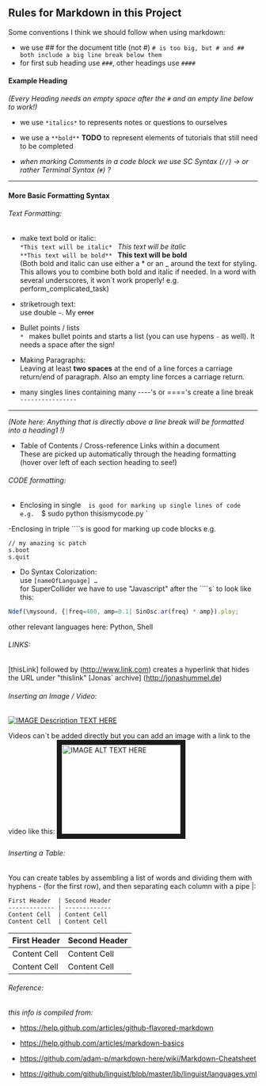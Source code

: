 ## Rules for Markdown in this Project

Some conventions I think we should follow when using markdown:

* we use ## for the document title (not #)
`# is too big, but # and ## both include a big line break below them`
* for first sub heading use `###`, other headings use `####`  
#### Example Heading

_(Every Heading needs an empty space after the `#` and an empty line below to work!)_

* we use `*italics*` to represents notes or questions to ourselves
* we use a `**bold**` __TODO__ to represent elements of tutorials that still need to be completed

* *when marking Comments in a code block we use SC Syntax (`//`) -> or rather Terminal Syntax (`#`) ?*

----------

#### More Basic Formatting Syntax 

###### Text Formatting: 

* make text bold or italic:  
`*This text will be italic* ` *This text will be italic*  
`**This text will be bold** ` **This text will be bold**  
(Both bold and italic can use either a * or an _ around the text for styling. This allows you to combine both bold and italic if needed.
In a word with several underscores, it won`t work properly! e.g. perform_complicated_task)  

* striketrough text:   
use double `~`. My ~~error~~

* Bullet points / lists   
`* ` makes bullet points and starts a list (you can use hypens `-` as well). It needs a space after the sign!

* Making Paragraphs:  
Leaving at least **two spaces** at the end of a line forces a carriage return/end of paragraph.
Also an empty line forces a carriage return.

* many singles lines containing many ----'s or ===='s create a line break  
`----------------` 

------------------
_(Note here: Anything that is directly above a line break will be formatted into a heading1 !)_

* Table of Contents / Cross-reference Links within a document  
These are picked up automatically through the heading formatting  
(hover over left of each section heading to see!)

###### CODE formatting:  
- Enclosing in single ` ` ` is good for marking up single lines of code e.g.  
`$ sudo python thisismycode.py `  

-Enclosing in triple ````s is good for marking up code blocks e.g.  
```
// my amazing sc patch
s.boot
s.quit
```
- Do Syntax Colorization:  
use ```` [nameOfLanguage] … ````  
for SuperCollider we have to use "Javascript" after the ````s` to look like this:  
```Javascript   
Ndef(\mysound, {|freq=400, amp=0.1| SinOsc.ar(freq) * amp}).play;
```  
other relevant languages here: Python, Shell

###### LINKS:  
[thisLink] followed by (http://www.link.com) creates a hyperlink that hides the URL under "thislink"
[Jonas` archive] (http://jonashummel.de)

###### Inserting an Image / Video:
[![IMAGE Description TEXT HERE](http://myfancyimage.jpg)](http://www.theUrlToTheImageHere)

Videos can`t be added directly but you can add an image with a link to the video like this:
<a href="http://www.youtube.com/watch?feature=player_embedded&v=YOUTUBE_VIDEO_ID_HERE
" target="_blank"><img src="http://img.youtube.com/vi/YOUTUBE_VIDEO_ID_HERE/0.jpg" 
alt="IMAGE ALT TEXT HERE" width="240" height="180" border="10" /></a>

###### Inserting a Table:  

You can create tables by assembling a list of words and dividing them with hyphens - (for the first row), and then separating each column with a pipe |:

```
First Header  | Second Header
------------- | -------------
Content Cell  | Content Cell
Content Cell  | Content Cell
```
First Header  | Second Header
------------- | -------------
Content Cell  | Content Cell
Content Cell  | Content Cell


###### Reference:  

*this info is compiled from:*   
- https://help.github.com/articles/github-flavored-markdown
- https://help.github.com/articles/markdown-basics
- https://github.com/adam-p/markdown-here/wiki/Markdown-Cheatsheet

- https://github.com/github/linguist/blob/master/lib/linguist/languages.yml


